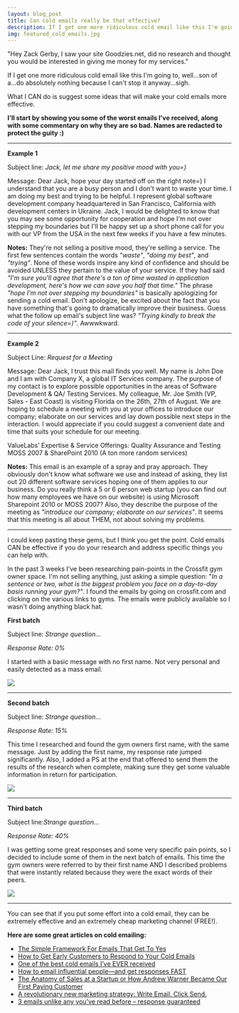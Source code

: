 ```yaml
---
layout: blog_post
title: Can cold emails really be that effective?
description: If I get one more ridiculous cold email like this I'm going to...
img: featured_cold_emails.jpg
---
```


"Hey Zack Gerby, I saw your site Goodzies.net, did no research and thought you would be interested in giving me money for my services."

If I get one more ridiculous cold email like this I'm going to, well...son of a...do absolutely nothing because I can't stop it anyway...sigh.

What I CAN do is suggest some ideas that will make your cold emails more effective.

**I'll start by showing you some of the worst emails I've received, along with some commentary on why they are so bad. Names are redacted to protect the guity :)**

------------------------------

**Example 1**

Subject line: _Jack, let me share my positive mood with you=)_

Message: 
Dear Jack, hope your day started off on the right note=) I understand that you are a busy person and I don't want to waste your time. I am doing my best and trying to be helpful. I represent global software development company headquartered in San Francisco, California with development centers in Ukraine. Jack, I would be delighted to know that you may see some opportunity for cooperation and hope I'm not over stepping my boundaries but I'll be happy set up a short phone call for you with our VP from the USA in the next few weeks if you have a few minutes.

**Notes:** They're not selling a positive mood, they're selling a service. The first few sentences contain the words _"waste"_, _"doing my best"_, and _"trying"_. None of these words inspire any kind of confidence and should be avoided UNLESS they pertain to the value of your service. If they had said _"I'm sure you'll agree that there's a ton of time wasted in application development, here's how we can save you half that time."_ The phrase _"hope I'm not over stepping my boundaries"_ is basically apologizing for sending a cold email. Don't apologize, be excited about the fact that you have something that's going to dramatically improve their business. Guess what the follow up email's subject line was? _"Trying kindly to break the code of your silence=)"_. Awwwkward.

------------------------------

**Example 2**

Subject Line: _Request for a Meeting_

Message: Dear Jack, I trust this mail finds you well. My name is John Doe and I am with Company X, a global IT Services company. The purpose of my contact is to explore possible opportunities in the areas of Software Development & QA/ Testing Services. My colleague, Mr. Joe Smith (VP, Sales - East Coast) is visiting Florida on the 26th, 27th of August. We are hoping to schedule a meeting with you at your offices to introduce our company; elaborate on our services and lay down possible next steps in the interaction. I would appreciate if you could suggest a convenient date and time that suits your schedule for our meeting.

ValueLabs’ Expertise & Service Offerings:
Quality Assurance and Testing
MOSS 2007 & SharePoint 2010
(A ton more random services)

**Notes:** This email is an example of a spray and pray approach. They obviously don't know what software we use and instead of asking, they list out 20 different software services hoping one of them applies to our business. Do you really think a 5 or 6 person web startup (you can find out how many employees we have on our website) is using Microsoft Sharepoint 2010 or MOSS 2007? Also, they describe the purpose of the meeting as _"introduce our company; elaborate on our services"_. It seems that this meeting is all about THEM, not about solving my problems.

------------------------------

I could keep pasting these gems, but I think you get the point. Cold emails CAN be effective if you do your research and address specific things you can help with.

In the past 3 weeks I've been researching pain-points in the Crossfit gym owner space. I'm not selling anything, just asking a simple question: "_In a sentence or two, what is the biggest problem you face on a day-to-day basis running your gym?"_. I found the emails by going on crossfit.com and clicking on the various links to gyms. The emails were publicly available so I wasn't doing anything black hat.

**First batch**

Subject line: _Strange question..._

_Response Rate: 0%_

I started with a basic message with no first name. Not very personal and easily detected as a mass email.

![](http://s92309880.onlinehome.us/Newsletter-Images/email1.png)

------------------------------

**Second batch**

Subject line: _Strange question..._

_Response Rate: 15%_

This time I researched and found the gym owners first name, with the same message. Just by adding the first name, my response rate jumped significantly. Also, I added a PS at the end that offered to send them the results of the research when complete, making sure they get some valuable information in return for participation.

![](http://s92309880.onlinehome.us/Newsletter-Images/email2.png)

------------------------------

**Third batch**

Subject line:_Strange question..._

_Response Rate: 40%_

I was getting some great responses and some very specific pain points, so I decided to include some of them in the next batch of emails. This time the gym owners were referred to by their first name AND I described problems that were instantly related because they were the exact words of their peers.

![](http://s92309880.onlinehome.us/Newsletter-Images/email3.png)

------------------------------

You can see that if you put some effort into a cold email, they can be extremely effective and an extremely cheap marketing channel (FREE!).

**Here are some great articles on cold emailing:**

*   [The Simple Framework For Emails That Get To Yes](http://www.appsumo.com/simple-framework-for-emails-that-get-to-yes)
*   [How to Get Early Customers to Respond to Your Cold Emails](http://practicetrumpstheory.com/2012/08/cold-emailing/)
*   [One of the best cold emails I’ve EVER received](http://www.appsumo.com/best-cold-email-ive-ever-received/)
*   [How to email influential people—and get responses FAST](http://socialtriggers.com/email-influential-people/)
*   [The Anatomy of Sales at a Startup or How Andrew Warner Became Our First Paying Customer](https://zapier.com/blog/anatomy-of-sale-or-how-andrew-warner-became-our-first-paying-user/)
*   [A revolutionary new marketing strategy: Write Email. Click Send.](http://www.youtube.com/watch?v=7RhU22SuADk)
*   [3 emails unlike any you’ve read before – response guaranteed](http://www.superducer.com/3-emails-unlike-any-youve-read-before-response-guaranteed/)